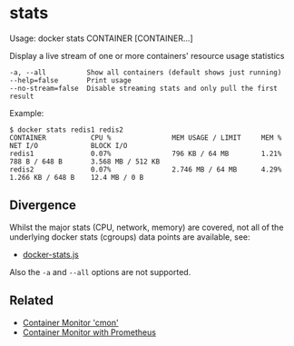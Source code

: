 # stats

Usage: docker stats CONTAINER [CONTAINER...]

Display a live stream of one or more containers' resource usage statistics

    -a, --all          Show all containers (default shows just running)
    --help=false       Print usage
    --no-stream=false  Disable streaming stats and only pull the first result

Example:

    $ docker stats redis1 redis2
    CONTAINER           CPU %               MEM USAGE / LIMIT     MEM %               NET I/O             BLOCK I/O
    redis1              0.07%               796 KB / 64 MB        1.21%               788 B / 648 B       3.568 MB / 512 KB
    redis2              0.07%               2.746 MB / 64 MB      4.29%               1.266 KB / 648 B    12.4 MB / 0 B

## Divergence

Whilst the major stats (CPU, network, memory) are covered, not all of the
underlying docker stats (cgroups) data points are available, see:

- [docker-stats.js](https://github.com/TritonDataCenter/sdc/sdc-cn-agent/blob/master/bin/docker-stats.js)

Also the `-a` and `--all` options are not supported.

## Related

- [Container Monitor 'cmon'](https://github.com/TritonDataCenter/sdc/triton-cmon/tree/master/docs)
- [Container Monitor with Prometheus](https://docs.tritondatacenter.com/public-cloud/api-access/prometheus)
